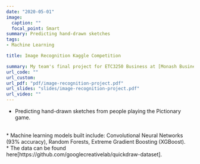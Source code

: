 ```yaml
---
date: "2020-05-01"
image:
  caption: ""
  focal_point: Smart
summary: Predicting hand-drawn sketches  
tags:
- Machine Learning

title: Image Recognition Kaggle Competition

summary: My team's final project for ETC3250 Business at [Monash Business School](https://www.monash.edu/business/home)
url_code: ""
url_custom: 
url_pdf: "pdf/image-recognition-project.pdf"
url_slides: "slides/image-recognition-project.pdf"
url_video: ""
---
```


* Predicting hand-drawn sketches from people playing the Pictionary game.
<br> 
* Machine learning models built include: Convolutional Neural Networks (93% accuracy), Random Forests, Extreme Gradient Boosting (XGBoost). 
<br> 
* The data can be found here[https://github.com/googlecreativelab/quickdraw-dataset]. 


